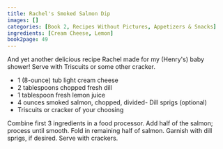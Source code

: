 ```yaml
---
title: Rachel's Smoked Salmon Dip
images: []
categories: [Book 2, Recipes Without Pictures, Appetizers & Snacks]
ingredients: [Cream Cheese, Lemon]
book2page: 49
---
```


And yet another delicious recipe Rachel made for my (Henry's) baby shower! Serve with Triscuits or some other cracker. 

- 1 (8-ounce) tub light cream cheese
- 2 tablespoons chopped fresh dill
- 1 tablespoon fresh lemon juice
- 4 ounces smoked salmon, chopped, divided- Dill sprigs (optional)
- Triscuits or cracker of your choosing

Combine first 3 ingredients in a food processor. Add half of the salmon; process until smooth. Fold in remaining half of salmon. Garnish with dill sprigs, if desired. Serve with crackers.